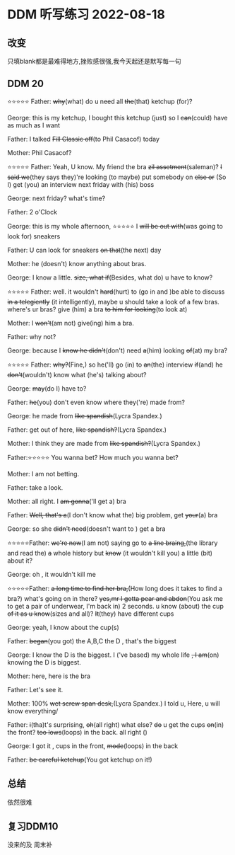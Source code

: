 # DDM 听写练习 2022-08-18

## 改变

只填blank都是最难得地方,挫败感很强,我今天起还是默写每一句

## DDM 20

⭐️⭐️⭐️⭐️⭐ Father: ~~why~~(what) do u need all ~~the~~(that) ketchup (for)?

George: this is my ketchup, I bought this ketchup (just) so I ~~can~~(could) have as much as I want

Father: I talked ~~Fill Classic off~~(to Phil Casacof) today

Mother: Phil Casacof?

⭐️⭐️⭐️⭐️⭐ Father: Yeah, U know. My friend the bra ~~zil assetment~~(saleman)? ~~I said we~~(they says they)'re looking (to maybe) put somebody on 
           ~~else or~~ (So I) get (you) an interview next friday with (his) boss
 
George: next friday? what's time?
 
Father: 2 o'Clock

George: this is my whole afternoon, ⭐️⭐️⭐️⭐️⭐  I ~~will be out with~~(was going to look for) sneakers

Father:  U can look for sneakers ~~on that~~(the next) day

Mother: he (doesn't) know anything about bras.

George: I know a little. ~~size, what if~~(Besides, what do) u have to know?

⭐️⭐️⭐️⭐️⭐ Father: well. it wouldn't ~~hard~~(hurt) to (go in and )be able to discuss  ~~in a telegiently~~ (it intelligently), 
          maybe u should take a look of a few bras. where's ur bras? give (him) a bra ~~to him for looking~~(to look at)

Mother: I ~~won't~~(am not) giv~~e~~(ing) him a bra.

Father: why not?

George: because I ~~know he didn't~~(don't) need ~~a~~(him) looking ~~of~~(at) my bra?

⭐️⭐️⭐️⭐️⭐ Father: ~~why?~~(Fine,) so he('ll) go (in) to ~~an~~(the) interview ~~if~~(and) he ~~don't~~(wouldn't) know what (he's) talking about?

George: ~~may~~(do I) have to?

Father: ~~he~~(you) don't even know where they('re) made from?

George: he made from ~~like spandish~~(Lycra Spandex.)

Father: get out of here, ~~like spandish?~~(Lycra Spandex.)

Mother: I think they are made from ~~like spandish?~~(Lycra Spandex.)

Father:⭐️⭐️⭐️⭐️⭐ You wanna bet? How much you wanna bet? 

Mother: I am not betting.

Father: take a look.

Mother: all right. I ~~am gonna~~('ll get a) bra

Father: ~~Well, that's a~~(I don't know what the) big problem, get ~~your~~(a) bra

George: so she ~~didn't need~~(doesn't want to ) get a bra

⭐️⭐️⭐️⭐️⭐Father: ~~we're now~~(I am not) saying go to ~~a line braing,~~(the library and read the) ~~a~~ whole history 
          but ~~know~~ (it wouldn't kill you) a little (bit) about it?

George: oh , it wouldn't kill me

⭐️⭐️⭐️⭐️⭐Father: ~~a long time to find her bra,~~(How long does it takes to find a bra?) what's going on in there? 
        ~~yes,mr I gotta pear and abdon~~(You ask me to get a pair of underwear, I'm back in) 2 seconds.
        u know (about) the cup ~~of it as u know~~(sizes and all)? ~~It~~(they) have different cups

George: yeah, I know about the cup(s) 

Father: ~~began~~(you got) the A,B,C the D , that's the biggest

George: I know the D is the biggest. I ('ve based) my whole life ~~, I am~~(on) knowing the D is biggest.

Mother: here, here is the bra

Father: Let's see it.

Mother: 100% ~~wet screw span desk,~~(Lycra Spandex.) I told u, Here, u will know everything/

Father: ~~i~~(tha)t's surprising, ~~oh~~(all right) what else? ~~do~~ u get the cups ~~on~~(in) the front? ~~too lows~~(loops) in the back. all right
()

George: I got it , cups in the front, ~~mode~~(loops) in the back  

Father: ~~be careful ketchup~~(You got ketchup on it!)

## 总结

依然很难

## 复习DDM10
没来的及 周末补